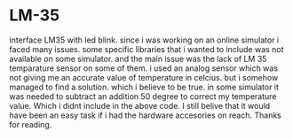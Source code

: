 # LM-35
interface LM35 with led blink.
since i was working on an online simulator i faced many issues.
some specific libraries that i wanted to include was not available on some simulator.
and the main issue was the lack of LM 35 temparature sensor on  some of them.
i used an analog sensor which was not giving me an accurate value of temperature in celcius.
but i somehow managed to find a solution. which i believe to be true.
in some simulator it was needed to subtract an addition 50 degree to correct my temperature value. Which i didnt include in the above code.
I still belive  that it would have been an easy task if i had the hardware accesories on reach.
Thanks for reading.
